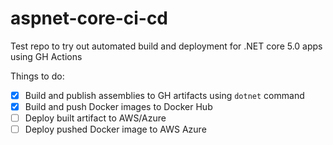 # aspnet-core-ci-cd

Test repo to try out automated build and deployment for .NET core 5.0 apps using GH Actions

Things to do:
- [x] Build and publish assemblies to GH artifacts using `dotnet` command
- [x] Build and push Docker images to Docker Hub
- [ ] Deploy built artifact to AWS/Azure
- [ ] Deploy pushed Docker image to AWS Azure
